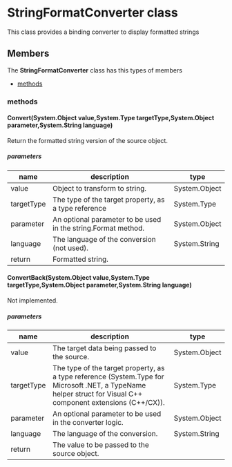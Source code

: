
# StringFormatConverter class

This class provides a binding converter to display formatted strings

## Members

The **StringFormatConverter** class has this types of members

* [methods](#methods)

### methods

#### Convert(System.Object value,System.Type targetType,System.Object parameter,System.String language)

Return the formatted string version of the source object.

##### parameters



| name | description | type |
| --- | --- | --- |
| value | Object to transform to string. | System.Object |
| targetType | The type of the target property, as a type reference | System.Type |
| parameter | An optional parameter to be used in the string.Format method. | System.Object |
| language | The language of the conversion (not used). | System.String |
| return |Formatted string. |

#### ConvertBack(System.Object value,System.Type targetType,System.Object parameter,System.String language)

Not implemented.

##### parameters



| name | description | type |
| --- | --- | --- |
| value | The target data being passed to the source. | System.Object |
| targetType | The type of the target property, as a type reference (System.Type for Microsoft .NET, a TypeName helper struct for Visual C++ component extensions (C++/CX)). | System.Type |
| parameter | An optional parameter to be used in the converter logic. | System.Object |
| language | The language of the conversion. | System.String |
| return |The value to be passed to the source object. |

